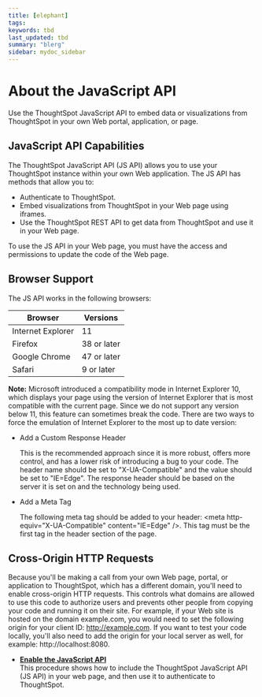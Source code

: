 ```yaml
---
title: [elephant]
tags: 
keywords: tbd
last_updated: tbd
summary: "blerg"
sidebar: mydoc_sidebar
---
```

# About the JavaScript API

Use the ThoughtSpot JavaScript API to embed data or visualizations from ThoughtSpot in your own Web portal, application, or page.

## JavaScript API Capabilities

The ThoughtSpot JavaScript API \(JS API\) allows you to use your ThoughtSpot instance within your own Web application. The JS API has methods that allow you to:

-   Authenticate to ThoughtSpot.
-   Embed visualizations from ThoughtSpot in your Web page using iframes.
-   Use the ThoughtSpot REST API to get data from ThoughtSpot and use it in your Web page.

To use the JS API in your Web page, you must have the access and permissions to update the code of the Web page.

## Browser Support

The JS API works in the following browsers:

|Browser|Versions|
|-------|--------|
|Internet Explorer|11|
|Firefox|38 or later|
|Google Chrome|47 or later|
|Safari|9 or later|

**Note:** Microsoft introduced a compatibility mode in Internet Explorer 10, which displays your page using the version of Internet Explorer that is most compatible with the current page. Since we do not support any version below 11, this feature can sometimes break the code. There are two ways to force the emulation of Internet Explorer to the most up to date version:

-   Add a Custom Response Header

    This is the recommended approach since it is more robust, offers more control, and has a lower risk of introducing a bug to your code. The header name should be set to "X-UA-Compatible" and the value should be set to "IE=Edge". The response header should be based on the server it is set on and the technology being used.

-   Add a Meta Tag

    The following meta tag should be added to your header: <meta http-equiv="X-UA-Compatible" content="IE=Edge" /\>. This tag must be the first tag in the header section of the page.


## Cross-Origin HTTP Requests

Because you'll be making a call from your own Web page, portal, or application to ThoughtSpot, which has a different domain, you'll need to enable cross-origin HTTP requests. This controls what domains are allowed to use this code to authorize users and prevents other people from copying your code and running it on their site. For example, if your Web site is hosted on the domain example.com, you would need to set the following origin for your client ID: http://example.com. If you want to test your code locally, you'll also need to add the origin for your local server as well, for example: http://localhost:8080.

-   **[Enable the JavaScript API](../../application_integration/JS_API/enable_JS_API.html)**  
This procedure shows how to include the ThoughtSpot JavaScript API \(JS API\) in your web page, and then use it to authenticate to ThoughtSpot.

